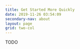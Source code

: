 ```yaml
---
title: Get Started More Quickly
date: 2019-11-26 03:54:09
secondary-nav: about
layout: page
grid: two-col
---
```

TODO
